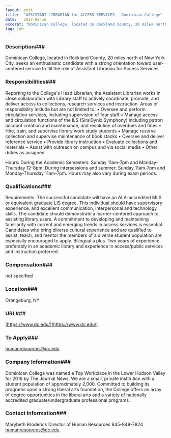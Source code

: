 ```yaml
---
layout: post
title:  "ASSISTANT LIBRARIAN for ACCESS SERVICES - Dominican College"
date:   2017-08-16
excerpt: "Dominican College, located in Rockland County, 20 miles north of New York City, seeks an enthusiastic candidate with a strong orientation toward user-centered service to fill the role of Assistant Librarian for Access Services. "
tag: job
---
```


### Description###

Dominican College, located in Rockland County, 20 miles north of New York City, seeks an enthusiastic candidate with a strong orientation toward user-centered service to fill the role of Assistant Librarian for Access Services. 


### Responsibilities###

Reporting to the College's Head Librarian, the Assistant Librarian works in close collaboration with Library staff to actively coordinate, promote, and deliver access to collections, research services and instruction. Areas of responsibility include but are not limited to:
•	Oversee and perform circulation services, including supervision of four staff
•	Manage access and circulation functions of the ILS (SirsiDynix Symphony) including patron account creation and maintenance, and resolution of overdues and fines
•	Hire, train, and supervise library work study students
•	Manage reserve collection and supervise maintenance of book stacks
•	Oversee and deliver reference service
•	Provide library instruction
•	Evaluate collections and materials
•	Assist with outreach on campus and via social media
•	Other duties as assigned

Hours:
During the Academic Semesters: Sunday 11am-7pm and Monday-Thursday 12-8pm;
During intersessions and summer: Sunday 11am-7pm and Monday-Thursday 11am-7pm.
Hours may also vary during exam periods. 



### Qualifications###

Requirements: The successful candidate will have an ALA-accredited MLS or equivalent graduate LIS degree. This individual should have supervisory experience, and excellent communication, interpersonal and technology skills. The candidate should demonstrate a learner-centered approach to assisting library users. A commitment to developing and maintaining familiarity with current and emerging trends in access services is essential. Candidates who bring diverse cultural experience and are qualified to assist, teach, and mentor the members of a diverse student population are especially encouraged to apply. Bilingual a plus. Two years of experience, preferably in an academic library and experience in access/public services and instruction preferred.


### Compensation###

not specified


### Location###

Orangeburg, NY


### URL###

[https://www.dc.edu/](https://www.dc.edu/)

### To Apply###

humanresources@dc.edu


### Company Information###

Dominican College was named a Top Workplace in the Lower Hudson Valley for 2016 by The Journal News.  We are a small, private institution with a student population of approximately 2,000. Committed to building its programs upon a strong liberal arts foundation, the College offers an array of degree opportunities in the liberal arts and a variety of nationally accredited graduate/undergraduate professional programs.


### Contact Information###

Marybeth Broderick
Director of Human Resources
845-848-7824
humanresources@dc.edu



